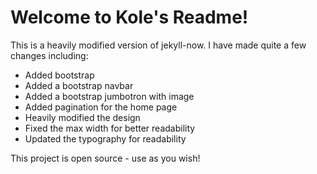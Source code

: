 # Welcome to Kole's Readme! 

This is a heavily modified version of jekyll-now. I have made quite a few changes including: 

* Added bootstrap
* Added a bootstrap navbar
* Added a bootstrap jumbotron with image
* Added pagination for the home page
* Heavily modified the design 
* Fixed the max width for better readability
* Updated the typography for readability

This project is open source - use as you wish! 

